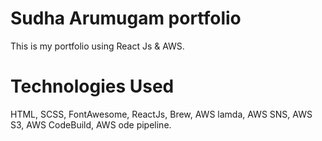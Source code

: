 # Sudha Arumugam portfolio

This is my portfolio using React Js & AWS.

# Technologies Used

HTML,
SCSS,
FontAwesome,
ReactJs,
Brew,
AWS lamda,
AWS SNS,
AWS S3,
AWS CodeBuild,
AWS ode pipeline.
